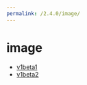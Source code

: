 ```yaml
---
permalink: /2.4.0/image/
---
```


# image



* [v1beta1](v1beta1/index.md)
* [v1beta2](v1beta2/index.md)